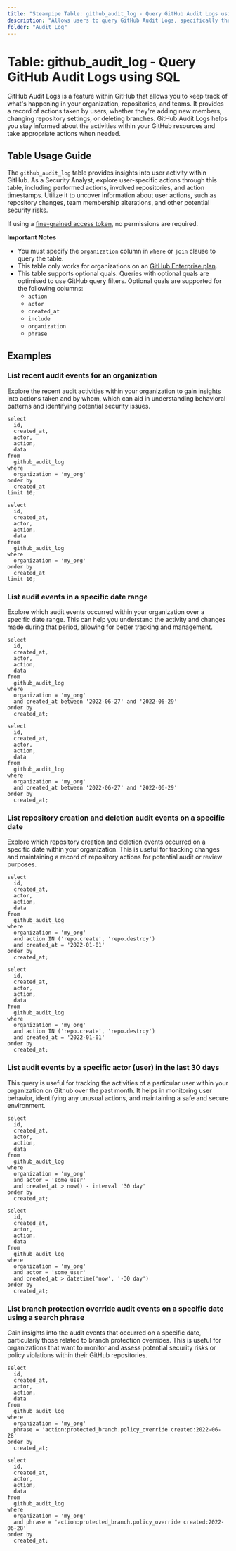 ```yaml
---
title: "Steampipe Table: github_audit_log - Query GitHub Audit Logs using SQL"
description: "Allows users to query GitHub Audit Logs, specifically the actions, users, and repositories involved, providing insights into user activity and potential security concerns."
folder: "Audit Log"
---
```


# Table: github_audit_log - Query GitHub Audit Logs using SQL

GitHub Audit Logs is a feature within GitHub that allows you to keep track of what's happening in your organization, repositories, and teams. It provides a record of actions taken by users, whether they're adding new members, changing repository settings, or deleting branches. GitHub Audit Logs helps you stay informed about the activities within your GitHub resources and take appropriate actions when needed.

## Table Usage Guide

The `github_audit_log` table provides insights into user activity within GitHub. As a Security Analyst, explore user-specific actions through this table, including performed actions, involved repositories, and action timestamps. Utilize it to uncover information about user actions, such as repository changes, team membership alterations, and other potential security risks.

If using a [fine-grained access token](https://docs.github.com/en/authentication/keeping-your-account-and-data-secure/managing-your-personal-access-tokens#creating-a-fine-grained-personal-access-token), no permissions are required.

**Important Notes**
- You must specify the `organization` column in `where` or `join` clause to query the table.
- This table only works for organizations on an [GitHub Enterprise plan](https://docs.github.com/en/enterprise-cloud@latest/admin/overview/about-enterprise-accounts).
- This table supports optional quals. Queries with optional quals are optimised to use GitHub query filters. Optional quals are supported for the following columns:
  - `action`
  - `actor`
  - `created_at`
  - `include`
  - `organization`
  - `phrase`

## Examples

### List recent audit events for an organization
Explore the recent audit activities within your organization to gain insights into actions taken and by whom, which can aid in understanding behavioral patterns and identifying potential security issues.

```sql+postgres
select
  id,
  created_at,
  actor,
  action,
  data
from
  github_audit_log
where
  organization = 'my_org'
order by
  created_at
limit 10;
```

```sql+sqlite
select
  id,
  created_at,
  actor,
  action,
  data
from
  github_audit_log
where
  organization = 'my_org'
order by
  created_at
limit 10;
```

### List audit events in a specific date range
Explore which audit events occurred within your organization over a specific date range. This can help you understand the activity and changes made during that period, allowing for better tracking and management.

```sql+postgres
select
  id,
  created_at,
  actor,
  action,
  data
from
  github_audit_log
where
  organization = 'my_org'
  and created_at between '2022-06-27' and '2022-06-29'
order by
  created_at;
```

```sql+sqlite
select
  id,
  created_at,
  actor,
  action,
  data
from
  github_audit_log
where
  organization = 'my_org'
  and created_at between '2022-06-27' and '2022-06-29'
order by
  created_at;
```

### List repository creation and deletion audit events on a specific date
Explore which repository creation and deletion events occurred on a specific date within your organization. This is useful for tracking changes and maintaining a record of repository actions for potential audit or review purposes.

```sql+postgres
select
  id,
  created_at,
  actor,
  action,
  data
from
  github_audit_log
where
  organization = 'my_org'
  and action IN ('repo.create', 'repo.destroy')
  and created_at = '2022-01-01'
order by
  created_at;
```

```sql+sqlite
select
  id,
  created_at,
  actor,
  action,
  data
from
  github_audit_log
where
  organization = 'my_org'
  and action IN ('repo.create', 'repo.destroy')
  and created_at = '2022-01-01'
order by
  created_at;
```

### List audit events by a specific actor (user) in the last 30 days
This query is useful for tracking the activities of a particular user within your organization on Github over the past month. It helps in monitoring user behavior, identifying any unusual actions, and maintaining a safe and secure environment.

```sql+postgres
select
  id,
  created_at,
  actor,
  action,
  data
from
  github_audit_log
where
  organization = 'my_org'
  and actor = 'some_user'
  and created_at > now() - interval '30 day'
order by
  created_at;
```

```sql+sqlite
select
  id,
  created_at,
  actor,
  action,
  data
from
  github_audit_log
where
  organization = 'my_org'
  and actor = 'some_user'
  and created_at > datetime('now', '-30 day')
order by
  created_at;
```

### List branch protection override audit events on a specific date using a search phrase
Gain insights into the audit events that occurred on a specific date, particularly those related to branch protection overrides. This is useful for organizations that want to monitor and assess potential security risks or policy violations within their GitHub repositories.

```sql+postgres
select
  id,
  created_at,
  actor,
  action,
  data
from
  github_audit_log
where
  organization = 'my_org'
  phrase = 'action:protected_branch.policy_override created:2022-06-28'
order by
  created_at;
```

```sql+sqlite
select
  id,
  created_at,
  actor,
  action,
  data
from
  github_audit_log
where
  organization = 'my_org'
  and phrase = 'action:protected_branch.policy_override created:2022-06-28'
order by
  created_at;
```